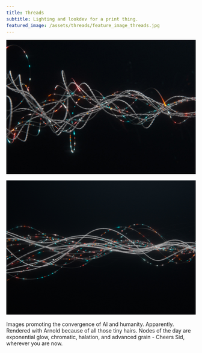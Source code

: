 ```yaml
---
title: Threads
subtitle: Lighting and lookdev for a print thing.
featured_image: /assets/threads/feature_image_threads.jpg
---
```


![rnd](/assets/threads/page_08_v009.jpg)

![rnd](/assets/threads/page_06_v009.jpg)

Images promoting the convergence of AI and humanity. Apparently. Rendered with Arnold because of all those tiny hairs. Nodes of the day are exponential glow, chromatic, halation, and advanced grain - Cheers Sid, wherever you are now.
